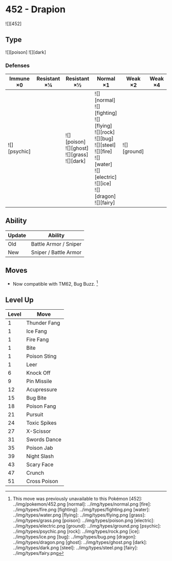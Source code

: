 # 452 - Drapion
![][452]

## Type

![][poison]  ![][dark]

### Defenses

Immune ×0 | Resistant ×¼ | Resistant ×½ | Normal ×1 | Weak ×2 | Weak ×4
---       | ---          | ---          | ---       | ---     | ---
![][psychic]<br> | | ![][poison]<br> ![][ghost]<br> ![][grass]<br> ![][dark]<br> | ![][normal]<br> ![][fighting]<br> ![][flying]<br> ![][rock]<br> ![][bug]<br> ![][steel]<br> ![][fire]<br> ![][water]<br> ![][electric]<br> ![][ice]<br> ![][dragon]<br> ![][fairy]<br> | ![][ground]<br> | | 

## Ability

Update | Ability
---    | ---
Old    | Battle Armor / Sniper
New    | Sniper / Battle Armor

## Moves

 - Now compatible with TM62, Bug Buzz. [^1]

## Level Up

Level | Move
---   | ---
  1   | Thunder Fang
  1   | Ice Fang
  1   | Fire Fang
  1   | Bite
  1   | Poison Sting
  1   | Leer
  6   | Knock Off
  9   | Pin Missile
 12   | Acupressure
 15   | Bug Bite
 18   | Poison Fang
 21   | Pursuit
 24   | Toxic Spikes
 27   | X-Scissor
 31   | Swords Dance
 35   | Poison Jab
 39   | Night Slash
 43   | Scary Face
 47   | Crunch
 51   | Cross Poison

[^1]: This move was previously unavailable to this Pokémon
[452]: ../img/pokemon/452.png
[normal]: ../img/types/normal.png
[fire]: ../img/types/fire.png
[fighting]: ../img/types/fighting.png
[water]: ../img/types/water.png
[flying]: ../img/types/flying.png
[grass]: ../img/types/grass.png
[poison]: ../img/types/poison.png
[electric]: ../img/types/electric.png
[ground]: ../img/types/ground.png
[psychic]: ../img/types/psychic.png
[rock]: ../img/types/rock.png
[ice]: ../img/types/ice.png
[bug]: ../img/types/bug.png
[dragon]: ../img/types/dragon.png
[ghost]: ../img/types/ghost.png
[dark]: ../img/types/dark.png
[steel]: ../img/types/steel.png
[fairy]: ../img/types/fairy.png
